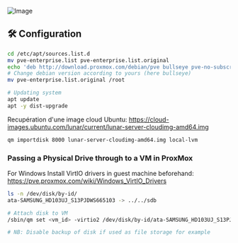 ![Image](https://www.proxmox.com/images/proxmox/Proxmox_logo_standard_hex_400px.png)

## 🛠️ Configuration 

```bash
cd /etc/apt/sources.list.d
mv pve-enterprise.list pve-enterprise.list.original
echo 'deb http://download.proxmox.com/debian/pve bullseye pve-no-subscription' > pve-community.list
# Change debian version according to yours (here bullseye)
mv pve-enterprise.list.original /root

# Updating system
apt update
apt -y dist-upgrade
```

Recupération d'une image cloud Ubuntu:
https://cloud-images.ubuntu.com/lunar/current/lunar-server-cloudimg-amd64.img

```bash
qm importdisk 8000 lunar-server-cloudimg-amd64.img local-lvm
```

### Passing a Physical Drive through to a VM in ProxMox

For Windows Install VirtIO drivers in guest machine beforehand:
https://pve.proxmox.com/wiki/Windows_VirtIO_Drivers

```bash
ls -n /dev/disk/by-id/
ata-SAMSUNG_HD103UJ_S13PJDWS665103 -> ../../sdb

# Attach disk to VM
/sbin/qm set <vm_id> -virtio2 /dev/disk/by-id/ata-SAMSUNG_HD103UJ_S13PJDWS665103

# NB: Disable backup of disk if used as file storage for example
```